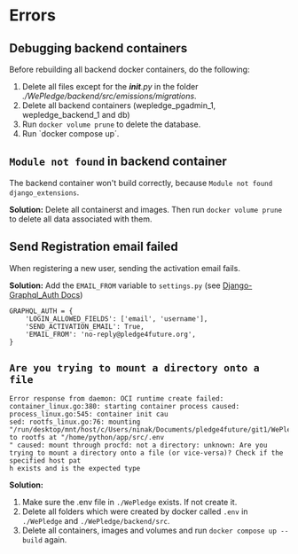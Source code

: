 # Errors

## Debugging backend containers

Before rebuilding all backend docker containers, do the following:
1. Delete all files except for the *__init__.py* in the folder *./WePledge/backend/src/emissions/migrations*.
2. Delete all backend containers (wepledge_pgadmin_1, wepledge_backend_1 and db)
3. Run `docker volume prune` to delete the database.
4. Run `docker compose up´.


## `Module not found` in backend container

The backend container won't build correctly, because `Module not found django_extensions`.

**Solution:** Delete all containerst and images. Then run `docker volume prune` to delete all data associated with them.


## Send Registration email failed

When registering a new user, sending the activation email fails.

**Solution:** Add the `EMAIL_FROM` variable to `settings.py` (see [Django-Graphql_Auth Docs](https://django-graphql-auth.readthedocs.io/en/latest/settings/))

```
GRAPHQL_AUTH = {
    'LOGIN_ALLOWED_FIELDS': ['email', 'username'],
    'SEND_ACTIVATION_EMAIL': True,
    'EMAIL_FROM': 'no-reply@pledge4future.org',
}
```

## `Are you trying to mount a directory onto a file`

```
Error response from daemon: OCI runtime create failed: container_linux.go:380: starting container process caused: process_linux.go:545: container init cau
sed: rootfs_linux.go:76: mounting "/run/desktop/mnt/host/c/Users/ninak/Documents/pledge4future/git1/WePledge/.env" to rootfs at "/home/python/app/src/.env
" caused: mount through procfd: not a directory: unknown: Are you trying to mount a directory onto a file (or vice-versa)? Check if the specified host pat
h exists and is the expected type
```


**Solution:** 

1. Make sure the .env file in `./WePledge` exists. If not create it. 
2. Delete all folders which were created by docker called `.env` in `./WePledge` and `./WePledge/backend/src`.
3. Delete all containers, images and volumes and run `docker compose up --build` again.

